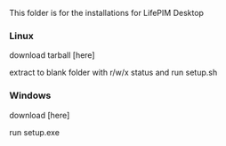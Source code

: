 

This folder is for the installations for LifePIM Desktop

### Linux 

download tarball [here]

extract to blank folder with r/w/x status and run setup.sh 


### Windows

download [here]

run setup.exe


